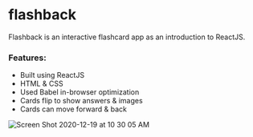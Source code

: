 # flashback

Flashback is an interactive flashcard app as an introduction to ReactJS.

### Features:
- Built using ReactJS
- HTML & CSS
- Used Babel in-browser optimization
- Cards flip to show answers & images
- Cards can move forward & back


![Screen Shot 2020-12-19 at 10 30 05 AM](https://user-images.githubusercontent.com/69730427/102695766-41f43280-41de-11eb-9d9a-139b17d2496f.png)

